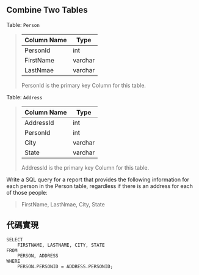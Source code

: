 ## Combine Two Tables

Table: ``Person``

> | Column Name | Type |
> | ---- | ---- |
> | PersonId | int |
> | FirstName | varchar |
> | LastNmae | varchar |
> PersonId is the primary key Column for this table.

Table: ``Address``

> | Column Name | Type |
> | ---- | ---- |
> | AddressId | int |
> | PersonId | int |
> | City | varchar |
> | State | varchar |
> AddressId is the primary key Column for this table.

Write a SQL query for a report that provides the following information for each person in the Person table, regardless if there is an address for each of those people:

> FirstName, LastNmae, City, State

## 代碼實現

```
SELECT 
    FIRSTNAME, LASTNAME, CITY, STATE 
FROM 
    PERSON, ADDRESS 
WHERE 
    PERSON.PERSONID = ADDRESS.PERSONID;
```
